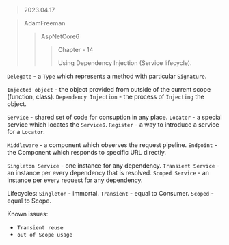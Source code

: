 > 2023.04.17

> AdamFreeman
> > AspNetCore6
> > > Chapter - 14
> > > 
> > > Using Dependency Injection
> > > (Service lifecycle).

`Delegate` - a `Type` which represents a method with particular `Signature`.

`Injected object` - the object provided from outside of the current scope (function, class).
`Dependency Injection` - the process of `Injecting` the object.

`Service` - shared set of code for consuption in any place.
`Locator` - a special service which locates the `Service`s.
`Register` - a way to introduce a service for a `Locator`.

`Middleware` - a component which observes the request pipeline.
`Endpoint` - the Component which responds to specific URL directly.

`Singleton Service` - one instance for any dependency.
`Transient Service` - an instance per every dependency that is resolved.
`Scoped Service` - an instance per every request for any dependency.

Lifecycles:
`Singleton` - immortal.
`Transient` - equal to Consumer.
`Scoped` - equal to Scope.

Known issues:
- `Transient reuse`
- `out of Scope usage`
